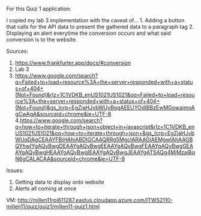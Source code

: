 For this Quiz 1 application:

I copied my lab 3 implementation with the caveat of... 1. Adding a button that calls for the API data to present the gathered data to a paragraph tag 2. Displaying an alert everytime the conversion occurs and what said conversion is to the website.

Sources:

1. https://www.frankfurter.app/docs/#conversion
2. Lab 3
3. https://www.google.com/search?q=Failed+to+load+resource%3A+the+server+responded+with+a+status+of+404+(Not+Found)&rlz=1C1VDKB_enUS1021US1021&oq=Failed+to+load+resource%3A+the+server+responded+with+a+status+of+404+(Not+Found)&gs_lcrp=EgZjaHJvbWUyBggAEEUYOdIBBzEwMGowajmoAgCwAgA&sourceid=chrome&ie=UTF-8 4.https://www.google.com/search?q=how+to+iterate+through+json+object+in+javascript&rlz=1C1VDKB_enUS1021US1021&oq=how+to+iterate+through+json+&gs_lcrp=EgZjaHJvbWUqDAgCEAAYFBiHAhiABDIGCAAQRRg5MgcIARAAGIAEMgwIAhAAGBQYhwIYgAQyBwgDEAAYgAQyBwgEEAAYgAQyBwgFEAAYgAQyBwgGEAAYgAQyBwgHEAAYgAQyBwgIEAAYgAQyBwgJEAAYgATSAQg4MjMzajBqN6gCALACAA&sourceid=chrome&ie=UTF-8

Issues:

1. Getting data to display onto website
2. Alerts all coming at once

VM: http://millen11rpi611287.eastus.cloudapp.azure.com/ITWS2110-millen11/quiz/quiz1/millen11-quiz1.html
